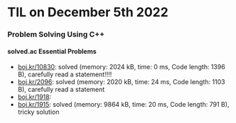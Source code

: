 # **TIL on December 5th 2022**
### Problem Solving Using C++
#### solved.ac Essential Problems
- [boj.kr/10830](../../../Problem%20Solving/boj/solvedac/10830-12-05-2022.cpp): solved (memory: 2024 kB, time: 0 ms, Code length: 1396 B), carefully read a statement!!!!
- [boj.kr/2096](../../../Problem%20Solving/boj/solvedac/2096-12-05-2022.cpp): solved (memory: 2020 kB, time: 24 ms, Code length: 1103 B), carefully read a statement
- [boj.kr/1918](../../../Problem%20Solving/boj/solvedac/1918-11-30-2022.cpp): 
- [boj.kr/1915](../../../Problem%20Solving/boj/solvedac/1915-12-05-2022.cpp): solved (memory: 9864 kB, time: 20 ms, Code length: 791 B), tricky solution